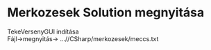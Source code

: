 # Merkozesek Solution megnyitása
TekeVersenyGUI indítása  
Fájl->megnyitás-> ...//CSharp/merkozesek/meccs.txt

